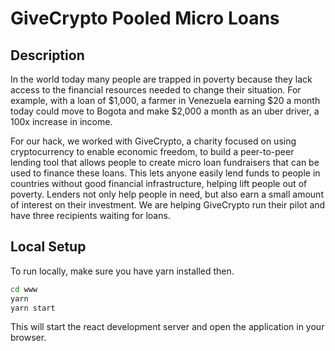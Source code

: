# GiveCrypto Pooled Micro Loans

## Description 

In the world today many people are trapped in poverty because they lack access to the financial resources needed to change their situation. For example, with a loan of $1,000, a farmer in Venezuela earning $20 a month today could move to Bogota and make $2,000 a month as an uber driver, a 100x increase in income. 

For our hack, we worked with GiveCrypto, a charity focused on using cryptocurrency to enable economic freedom, to build a peer-to-peer lending tool that allows people to create micro loan fundraisers that can be used to finance these loans. This lets anyone easily lend funds to people in countries without good financial infrastructure, helping lift people out of poverty. Lenders not only help people in need, but also earn a small amount of interest on their investment. We are helping GiveCrypto run their pilot and have three recipients waiting for loans.

## Local Setup

To run locally, make sure you have yarn installed then. 

```bash
cd www
yarn
yarn start
```

This will start the react development server and open the application in your browser.



